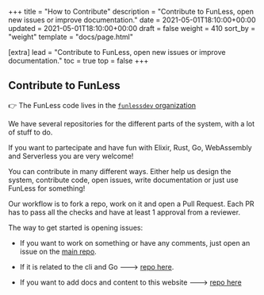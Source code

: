 +++
title = "How to Contribute"
description = "Contribute to FunLess, open new issues or improve documentation."
date = 2021-05-01T18:10:00+00:00
updated = 2021-05-01T18:10:00+00:00
draft = false
weight = 410
sort_by = "weight"
template = "docs/page.html"

[extra]
lead = "Contribute to FunLess, open new issues or improve documentation."
toc = true
top = false
+++

## Contribute to FunLess

👉 The FunLess code lives in the [`funlessdev` organization](https://github.com/funlessdev/)

We have several repositories for the different parts of the system, with a lot of stuff to do.

If you want to partecipate and have fun with Elixir, Rust, Go, WebAssembly and Serverless you are very welcome!

You can contribute in many different ways. Either help us design the system, contribute code, open issues, write documentation 
or just use FunLess for something!

Our workflow is to fork a repo, work on it and open a Pull Request. Each PR has to pass all the checks and have at least 1 approval 
from a reviewer. 

The way to get started is opening issues:

- If you want to work on something or have any comments, just open an issue on the [main repo](https://github.com/funlessdev/funless).

- If it is related to the cli and Go ---> [repo here](https://github.com/funlessdev/fl-cli). 

- If you want to add docs and content to this website ---> [repo here](https://github.com/funlessdev/fl-website)
